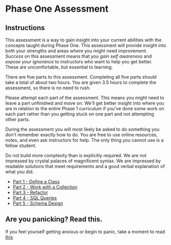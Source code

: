 # Phase One Assessment
## Instructions

This assessment is a way to gain insight into your current abilities with the concepts taught during Phase One. This assessment will provide insight into both your strengths and areas where you might need improvement. *Success* on this assessment means that you *gain self awareness* and *expose your ignorance* to instructors who want to help you get better. These are uncomfortable, but essential to learning.

There are five parts to this assessment. Completing all five parts should take a total of about two hours. You are given 3.5 hours to complete the assessment, so there is no need to rush.

Please attempt each part of the assessment. This means you might need to leave a part unfinished and move on. We'll get better insight into where you are in relation to the entire Phase 1 curriculum if you've done some work on each part rather than you getting stuck on one part and not attempting other parts.

During the assessment you will most likely be asked to do something you don't remember exactly how to do.  You are free to use online resources, notes, and even ask instructors for help. The only thing you cannot use is a fellow student.

Do not build more complexity than is explicitly required. We are not impressed by crystal palaces of magnificent syntax. We are impressed by readable solutions that meet requirements and a good verbal explanation of what you did.

- [Part 1 - Define a Class](part-1/)
- [Part 2 - Work with a Collection](part-2/)
- [Part 3 - Refactor](part-3/)
- [Part 4 - SQL Queries](part-4/)
- [Part 5 - Schema Design](part-5/)


## Are you panicking? Read this.
If you feel yourself getting anxious or begin to panic, take a moment to read [this](panic.md)
